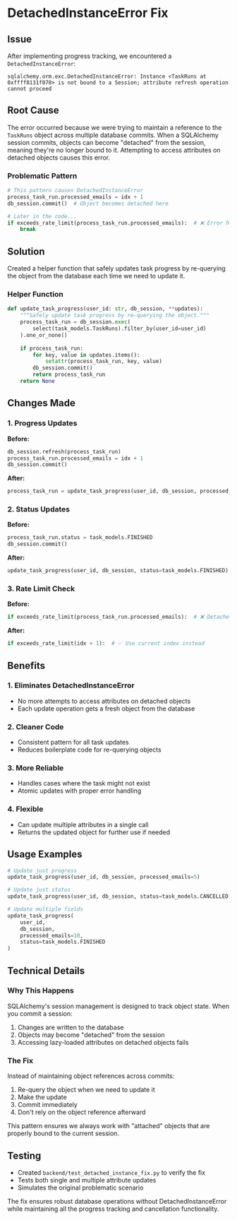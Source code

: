 # DetachedInstanceError Fix

## Issue
After implementing progress tracking, we encountered a `DetachedInstanceError`:

```
sqlalchemy.orm.exc.DetachedInstanceError: Instance <TaskRuns at 0xffff8131f070> is not bound to a Session; attribute refresh operation cannot proceed
```

## Root Cause
The error occurred because we were trying to maintain a reference to the `TaskRuns` object across multiple database commits. When a SQLAlchemy session commits, objects can become "detached" from the session, meaning they're no longer bound to it. Attempting to access attributes on detached objects causes this error.

### Problematic Pattern
```python
# This pattern causes DetachedInstanceError
process_task_run.processed_emails = idx + 1
db_session.commit()  # Object becomes detached here

# Later in the code...
if exceeds_rate_limit(process_task_run.processed_emails):  # ❌ Error here
    break
```

## Solution
Created a helper function that safely updates task progress by re-querying the object from the database each time we need to update it.

### Helper Function
```python
def update_task_progress(user_id: str, db_session, **updates):
    """Safely update task progress by re-querying the object."""
    process_task_run = db_session.exec(
        select(task_models.TaskRuns).filter_by(user_id=user_id)
    ).one_or_none()
    
    if process_task_run:
        for key, value in updates.items():
            setattr(process_task_run, key, value)
        db_session.commit()
        return process_task_run
    return None
```

## Changes Made

### 1. Progress Updates
**Before:**
```python
db_session.refresh(process_task_run)
process_task_run.processed_emails = idx + 1
db_session.commit()
```

**After:**
```python
process_task_run = update_task_progress(user_id, db_session, processed_emails=idx + 1)
```

### 2. Status Updates
**Before:**
```python
process_task_run.status = task_models.FINISHED
db_session.commit()
```

**After:**
```python
update_task_progress(user_id, db_session, status=task_models.FINISHED)
```

### 3. Rate Limit Check
**Before:**
```python
if exceeds_rate_limit(process_task_run.processed_emails):  # ❌ DetachedInstanceError
```

**After:**
```python
if exceeds_rate_limit(idx + 1):  # ✅ Use current index instead
```

## Benefits

### 1. Eliminates DetachedInstanceError
- No more attempts to access attributes on detached objects
- Each update operation gets a fresh object from the database

### 2. Cleaner Code
- Consistent pattern for all task updates
- Reduces boilerplate code for re-querying objects

### 3. More Reliable
- Handles cases where the task might not exist
- Atomic updates with proper error handling

### 4. Flexible
- Can update multiple attributes in a single call
- Returns the updated object for further use if needed

## Usage Examples

```python
# Update just progress
update_task_progress(user_id, db_session, processed_emails=5)

# Update just status
update_task_progress(user_id, db_session, status=task_models.CANCELLED)

# Update multiple fields
update_task_progress(
    user_id, 
    db_session, 
    processed_emails=10, 
    status=task_models.FINISHED
)
```

## Technical Details

### Why This Happens
SQLAlchemy's session management is designed to track object state. When you commit a session:
1. Changes are written to the database
2. Objects may become "detached" from the session
3. Accessing lazy-loaded attributes on detached objects fails

### The Fix
Instead of maintaining object references across commits:
1. Re-query the object when we need to update it
2. Make the update
3. Commit immediately
4. Don't rely on the object reference afterward

This pattern ensures we always work with "attached" objects that are properly bound to the current session.

## Testing
- Created `backend/test_detached_instance_fix.py` to verify the fix
- Tests both single and multiple attribute updates
- Simulates the original problematic scenario

The fix ensures robust database operations without DetachedInstanceError while maintaining all the progress tracking and cancellation functionality.